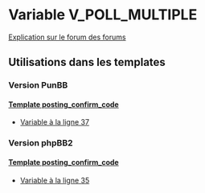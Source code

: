 # Variable V_POLL_MULTIPLE
[Explication sur le forum des forums](http://forum.forumactif.com/t294113-listing-des-variables#V_POLL_MULTIPLE)

## Utilisations dans les templates

### Version PunBB

#### [Template posting_confirm_code](punbb/posting_confirm_code.md)
* [Variable à la ligne 37](../punbb/posting_confirm_code.tpl#L37)

### Version phpBB2

#### [Template posting_confirm_code](subsilver/posting_confirm_code.md)
* [Variable à la ligne 35](../subsilver/posting_confirm_code.tpl#L35)